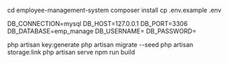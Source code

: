 cd employee-management-system
composer install
cp .env.example .env

DB_CONNECTION=mysql
DB_HOST=127.0.0.1
DB_PORT=3306
DB_DATABASE=emp_manage
DB_USERNAME=
DB_PASSWORD=

php artisan key:generate
php artisan migrate --seed
php artisan storage:link
php artisan serve
npm run build
